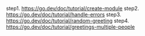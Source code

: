 step1. https://go.dev/doc/tutorial/create-module
step2. https://go.dev/doc/tutorial/handle-errors
step3. https://go.dev/doc/tutorial/random-greeting
step4. https://go.dev/doc/tutorial/greetings-multiple-people